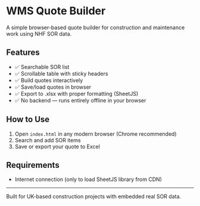 
# WMS Quote Builder

A simple browser-based quote builder for construction and maintenance work using NHF SOR data.

## Features

- ✅ Searchable SOR list
- ✅ Scrollable table with sticky headers
- ✅ Build quotes interactively
- ✅ Save/load quotes in browser
- ✅ Export to .xlsx with proper formatting (SheetJS)
- ✅ No backend — runs entirely offline in your browser

## How to Use

1. Open `index.html` in any modern browser (Chrome recommended)
2. Search and add SOR items
3. Save or export your quote to Excel

## Requirements

- Internet connection (only to load SheetJS library from CDN)

---

Built for UK-based construction projects with embedded real SOR data.

